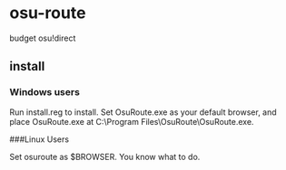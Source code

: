 # osu-route
budget osu!direct

## install

### Windows users

Run install.reg to install. Set OsuRoute.exe as your default browser, and place OsuRoute.exe at C:\Program Files\OsuRoute\OsuRoute.exe.

###Linux Users

Set osuroute as $BROWSER. You know what to do.
